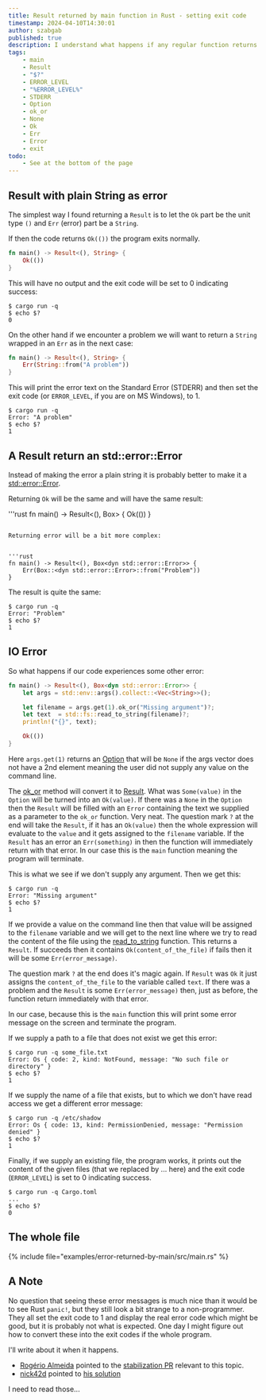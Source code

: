 ```yaml
---
title: Result returned by main function in Rust - setting exit code
timestamp: 2024-04-10T14:30:01
author: szabgab
published: true
description: I understand what happens if any regular function returns a Result, but what happens when main returns a Result?
tags:
    - main
    - Result
    - "$?"
    - ERROR_LEVEL
    - "%ERROR_LEVEL%"
    - STDERR
    - Option
    - ok_or
    - None
    - Ok
    - Err
    - Error
    - exit
todo:
    - See at the bottom of the page
---
```



## Result with plain String as error

The simplest way I found returning a `Result` is to let the `Ok` part be the unit type `()` and `Err` (error) part be a `String`.

If then the code returns `Ok(())` the program exits normally.

```rust
fn main() -> Result<(), String> {
    Ok(())
}
```

This will have no output and the exit code will be set to 0 indicating success:

```
$ cargo run -q
$ echo $?
0
```

On the other hand if we encounter a problem we will want to return a `String` wrapped in an `Err` as in the next case:

```rust
fn main() -> Result<(), String> {
    Err(String::from("A problem"))
}
```

This will print the error text on the Standard Error (STDERR) and then set the exit code (or `ERROR_LEVEL`, if you are on MS Windows), to 1.

```
$ cargo run -q
Error: "A problem"
$ echo $?
1
```

## A Result return an std::error::Error

Instead of making the error a plain string it is probably better to make it a [std::error::Error](https://doc.rust-lang.org/std/error/trait.Error.html).

Returning `Ok` will be the same and will have the same result:


'''rust
fn main() -> Result<(), Box<dyn std::error::Error>> {
    Ok(())
}
```

Returning error will be a bit more complex:


'''rust
fn main() -> Result<(), Box<dyn std::error::Error>> {
    Err(Box::<dyn std::error::Error>::from("Problem"))
}
```

The result is quite the same:

```
$ cargo run -q
Error: "Problem"
$ echo $?
1
```

## IO Error

So what happens if our code experiences some other error:

```rust
fn main() -> Result<(), Box<dyn std::error::Error>> {
    let args = std::env::args().collect::<Vec<String>>();

    let filename = args.get(1).ok_or("Missing argument")?;
    let text  = std::fs::read_to_string(filename)?;
    println!("{}", text);

    Ok(())
}
```

Here `args.get(1)` returns an [Option](https://doc.rust-lang.org/std/option/enum.Option.html) that will be `None`
if the args vector does not have a 2nd element meaning the user did not supply any value on the command line.

The [ok_or](https://doc.rust-lang.org/std/option/enum.Option.html#method.ok_or) method will convert it to [Result](https://doc.rust-lang.org/std/result/enum.Result.html).
What was `Some(value)` in the `Option` will be turned into an `Ok(value)`. If there was a `None` in the `Option` then the `Result` will be filled with an `Error`
containing the text we supplied as a parameter to the `ok_or` function. Very neat. The question mark `?` at the end will take the `Result`, if it has an `Ok(value)` then
the whole expression will evaluate to the `value` and it gets assigned to the `filename` variable.
If the `Result` has an error an `Err(something)` in then the function will immediately return with that error.
In our case this is the `main` function meaning the program will terminate.

This is what we see  if we don't supply any argument. Then we get this:

```
$ cargo run -q
Error: "Missing argument"
$ echo $?
1
```
If we provide a value on the command line then that value will be assigned to the `filename` variable
and we will get to the next line where we try to read the content of the file using the
[read_to_string](https://doc.rust-lang.org/std/fs/fn.read_to_string.html) function. This returns a `Result`.
If succeeds then it contains `Ok(content_of_the_file)` if fails then it will be some `Err(error_message)`.

The question mark `?` at the end does it's magic again. If `Result` was `Ok` it just assigns the `content_of_the_file`
to the variable called `text`. If there was a problem and the `Result` is some `Err(error_message)` then, just as before,
the function return immediately with that error.

In our case, because this is the `main` function this will print some error message on the screen and terminate the program.

If we supply a path to a file that does not exist we get this error:

```
$ cargo run -q some_file.txt
Error: Os { code: 2, kind: NotFound, message: "No such file or directory" }
$ echo $?
1
```

If we supply the name of a file that exists, but to which we don't have read access we get a different error message:

```
$ cargo run -q /etc/shadow
Error: Os { code: 13, kind: PermissionDenied, message: "Permission denied" }
$ echo $?
1
```

Finally, if we supply an existing file, the program works, it prints out the content of the given files (that we replaced by ... here)
and the exit code (`ERROR_LEVEL`) is set to 0 indicating success.

```
$ cargo run -q Cargo.toml
...
$ echo $?
0
```


## The whole file

{% include file="examples/error-returned-by-main/src/main.rs" %}

## A Note

No question that seeing these error messages is much nice than it would be to see Rust `panic!`, but they still look a bit strange
to a non-programmer. They all set the exit code to 1 and display the real error code which might be good, but it is probably
not what is expected. One day I might figure out how to convert these into the exit codes if the whole program.

I'll write about it when it happens.


* [Rogério Almeida](https://www.linkedin.com/in/rsalmei/) pointed to the [stabilization PR](https://github.com/rust-lang/rust/issues/48453) relevant to this topic.
* [nick42d](https://github.com/nick42d/) pointed to [his solution](https://github.com/nick42d/youtui/blob/main/src%2Fmain.rs)

I need to read those...

